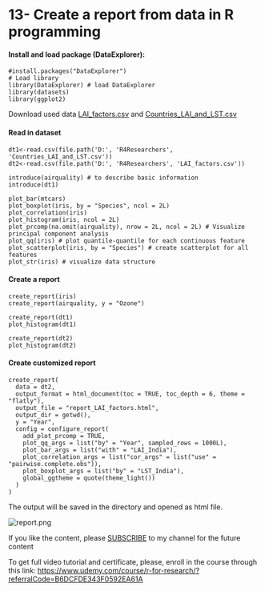 # 13- Create a report from data in R programming

#### Install and load package (DataExplorer):
```
#install.packages("DataExplorer")
# Load library
library(DataExplorer) # load DataExplorer
library(datasets)
library(ggplot2) 
```
Download used data [LAI_factors.csv](https://github.com/Azad77/py4researchers/blob/main/data/LAI_factors.csv)  and 
[Countries_LAI_and_LST.csv](https://github.com/Azad77/py4researchers/blob/main/data/Countries_LAI_and_LST.csv) 
#### Read in dataset
```
dt1<-read.csv(file.path('D:', 'R4Researchers', 'Countries_LAI_and_LST.csv'))
dt2<-read.csv(file.path('D:', 'R4Researchers', 'LAI_factors.csv'))
```

```
introduce(airquality) # to describe basic information
introduce(dt1)

plot_bar(mtcars)
plot_boxplot(iris, by = "Species", ncol = 2L)
plot_correlation(iris)
plot_histogram(iris, ncol = 2L)
plot_prcomp(na.omit(airquality), nrow = 2L, ncol = 2L) # Visualize principal component analysis
plot_qq(iris) # plot quantile-quantile for each continuous feature
plot_scatterplot(iris, by = "Species") # create scatterplot for all features
plot_str(iris) # visualize data structure
```
#### Create a report 
```
create_report(iris)
create_report(airquality, y = "Ozone")

create_report(dt1)
plot_histogram(dt1)

create_report(dt2)
plot_histogram(dt2)
```
#### Create customized report
```
create_report(
  data = dt2,
  output_format = html_document(toc = TRUE, toc_depth = 6, theme = "flatly"),
  output_file = "report_LAI_factors.html",
  output_dir = getwd(),
  y = "Year",
  config = configure_report(
    add_plot_prcomp = TRUE,
    plot_qq_args = list("by" = "Year", sampled_rows = 1000L),
    plot_bar_args = list("with" = "LAI_India"),
    plot_correlation_args = list("cor_args" = list("use" = "pairwise.complete.obs")),
    plot_boxplot_args = list("by" = "LST_India"),
    global_ggtheme = quote(theme_light())
  )
)
```
The output will be saved in the directory and opened as html file.

![report.png](https://cdn.hashnode.com/res/hashnode/image/upload/v1626874201972/ycg4tkWBq.png)

<p>If you like the content, please <a target="_blank" href="https://www.youtube.com/channel/UCpbWlHEqBSnJb6i4UemXQpA?sub_confirmation=1">SUBSCRIBE</a> to my channel for the future content</p>

To get full video tutorial and certificate, please, enroll in the course through this link:
https://www.udemy.com/course/r-for-research/?referralCode=B6DCFDE343F0592EA61A

